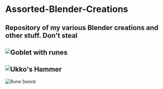 # Assorted-Blender-Creations
Repository of my various Blender creations and other stuff. Don't steal
---------------------------------------------------------------------------------------------------------------------------------------------------
![Goblet with runes](https://raw.githubusercontent.com/DareusX/Assorted-Blender-Creations/main/Images/Goblet_V2.JPG?token=AKPN6G4VGXVOSGLI664DHVLBKNJKC)
---------------------------------------------------------------------------------------------------------------------------------------------------

![Ukko's Hammer](https://raw.githubusercontent.com/DareusX/Assorted-Blender-Creations/main/Images/Ukonvasara_V1.5.JPG?token=AKPN6G65QC5HU24CMMTJN4TBKNJSY)
---------------------------------------------------------------------------------------------------------------------------------------------------

![Rune Sword](https://raw.githubusercontent.com/DareusX/Assorted-Blender-Creations/main/Images/RuneSword_V1.5.JPG?token=AKPN6G4PNL2UNKC2Q4PEJM3BKNJRY)
